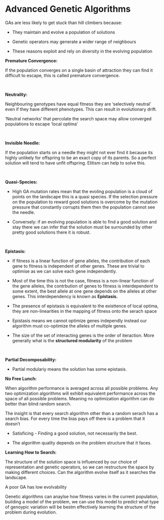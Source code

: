 # Advanced Genetic Algorithms
GAs are less likely to get stuck than hill climbers because:

- They maintain and evolve a population of solutions

- Genetic operators may generate a wider range of neighbours

- These reasons exploit and rely on diversity in the evolving population

**Premature Convergence:**

If the population converges on a single basin of attraction they can find it difficult to escape, this is called premature convergence.

<br/>

**Neutrality:**

Neighbouring genotypes have equal fitness they are ‘selectively neutral’ even if they have different phenotypes. This can result in evolutionary drift.

‘Neutral networks’ that percolate the search space may allow converged populations to escape ‘local optima’

<br/>

**Invisible Needle:**

If the population starts on a needle they might not ever find it because its highly unlikely for offspring to be an exact copy of its parents. So a perfect solution will tend to have unfit offspring. Elitism can help to solve this.

<br/>

**Quasi-Species:**

- High GA mutation rates mean that the evoling population is a cloud of points on the landscape this is a quasi species. If the selection pressure on the population to reward good solutions is overcome by the mutation pressure that constantly corrupts them then the population cannot see the needle.

- Conversely: if an evolving population is able to find a good solution and stay there we can infer that the solution must be surrounded by other pretty good solutions there it is robust.

<br/>

**Epistasis:**

- If fitness is a linear function of gene alleles, the contribution of each gene to fitness is independent of other genes. These are trivial to optimise as we can solve each gene independently.

- Most of the time this is not the case, fitness is a non-linear function of the gene alleles, the contrbution of genes to fitness is interdependent to some extent, the best allele at one gene depends on the alleles at other genes. This interdependency is known as **Epistasis.**

- The presence of epistasis is equivalent to the existtence of local optima,  they are non-linearities in the mapping of fitness onto the serach space

- Epistasis means we cannot optimize genes independly instead our algorithm must co-optimize the alleles of multiple genes. 

- The size of the set of interacting genes is the order of iteraction. More generally what is the **structured modularity** of the problem

<br/>

**Partial Decomposability:**

- Partial modulariy means the solution has some epistasis.

**No Free Lunch:**

When algorithm performance is averaged across all possible problems. Any two optimization algorithms will exhibit equivalent performance across the space of all possible problems. Meaning no optimization algorithm can do better than blind random search. 

The insight is that every search algorithm other than a random serach has a search bias. For every time the bias pays off there is a problem that it doesn’t

- Satisficing - Finding a good solution, not necessarily the best.

- The algorithm quality depends on the problem structure that it faces.

**Learning How to Search:**

The structure of the solution space is influenced by our choice of representation and genetic operators, so we can restructure the space by making different choices. Can the algorithm evolve itself as it searches the landscape.

A poor GA has low evolvability

Genetic algorithms can anaylse how fitness varies in the current population, building a model of the problem, we can use this model to predict what type of genoypic variation will be bestm effectively learning the structure of the problem during evolution.

<br/>

